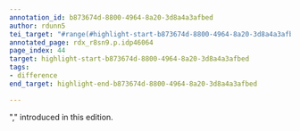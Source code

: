 ```yaml
---
annotation_id: b873674d-8800-4964-8a20-3d8a4a3afbed
author: rdunn5
tei_target: "#range(#highlight-start-b873674d-8800-4964-8a20-3d8a4a3afbed, #highlight-end-b873674d-8800-4964-8a20-3d8a4a3afbed)"
annotated_page: rdx_r8sn9.p.idp46064
page_index: 44
target: highlight-start-b873674d-8800-4964-8a20-3d8a4a3afbed
tags:
- difference
end_target: highlight-end-b873674d-8800-4964-8a20-3d8a4a3afbed

---
```

"," introduced in this edition.